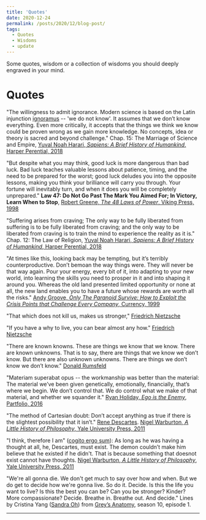 ```yaml
---
title: 'Quotes'
date: 2020-12-24
permalink: /posts/2020/12/blog-post/
tags:
  - Quotes
  - Wisdoms
  - update
---
```


Some quotes, wisdom or a collection of wisdoms you should deeply engraved in your mind.

Quotes
======

"The willingness to admit ignorance. Modern science is based on the Latin injunction [ignoramus](https://en.wikipedia.org/wiki/Ignoramus) -- 'we do not know'. It assumes that we don’t know everything. Even more critically, it accepts that the things we think we know could be proven wrong as we gain more knowledge. No concepts, idea or theory is sacred and beyond challenge." Chap. 15: The Marriage of Science and Empire, [Yuval Noah Harari, *Sapiens: A Brief History of Humankind*, Harper Perential, 2018](https://www.ynharari.com/book/sapiens-2/)

"But despite what you may think, good luck is more dangerous than bad luck. Bad luck teaches valuable lessons about patience, timing, and the need to be prepared for the worst; good luck deludes you into the opposite lessons, making you think your brilliance will carry you through. Your fortune will inevitably turn, and when it does you will be completely unprepared." **Law 47: Do Not Go Past The Mark You Aimed For; In Victory, Learn When to Stop**, [Robert Greene, *The 48 Laws of Power*, Viking Press, 1998](https://en.wikipedia.org/wiki/The_48_Laws_of_Power)

"Suffering arises from craving; The only way to be fully liberated from suffering is to be fully liberated from craving; and the only way to be liberated from craving is to train the mind to experience the reality as it is." Chap. 12: The Law of Religion, [Yuval Noah Harari, *Sapiens: A Brief History of Humankind*, Harper Perential, 2018](https://www.ynharari.com/book/sapiens-2/)

"At times like this, looking back may be tempting, but it’s terribly counterproductive. Don’t bemoan the way things were. They will never be that way again. Pour your energy, every bit of it, into adapting to your new world, into learning the skills you need to prosper in it and into shaping it around you. Whereas the old land presented limited opportunity or none at all, the new land enables you to have a future whose rewards are worth all the risks." [Andy Groove, *Only The Paranoid Survive: How to Exploit the Crisis Points that Challenge Every Company*, Currency, 1999](https://www.penguinrandomhouse.com/books/72469/only-the-paranoid-survive-by-andrew-grove/)

"That which does not kill us, makes us stronger," [Friedrich Nietzsche](https://thebestbrainpossible.com/what-doesnt-kill-you-makes-you-stronger/)

"If you have a why to live, you can bear almost any how." [Friedrich Nietzsche](https://www.oxfordreference.com/view/10.1093/acref/9780191843730.001.0001/q-oro-ed5-00007886)

"There are known knowns. These are things we know that we know. There are known unknowns. That is to say, there are things that we know we don’t know. But there are also unknown unknowns. There are things we don’t know we don’t know." [Donald Rumsfeld](https://en.wikipedia.org/wiki/There_are_known_knowns)

"Materiam superabat opus -- the workmanship was better than the material: The material we’ve been given genetically, emotionally, financially, that’s where we begin. We don’t control that. We do control what we make of that material, and whether we squander it." [Ryan Holiday, *Ego is the Enemy*, Partfolio, 2016](http://egoistheenemy.com/)

"The method of Cartesian doubt: Don’t accept anything as true if there is the slightest possibility that it isn’t." [Rene Descartes](https://plato.stanford.edu/entries/descartes/). [Nigel Warburton, *A Little History of Philosophy*, Yale University Press, 2011](https://www.barnesandnoble.com/w/little-history-of-philosophy-nigel-warburton/1102122082)

"I think, therefore I am" ([cogito ergo sum](https://en.wikipedia.org/wiki/Cogito,_ergo_sum)): As long as he was having a thought at all, he, Descartes, must exist. The demon couldn’t make him believe that he existed if he didn't. That is because something that doesnot exist cannot have thoughts. [Nigel Warburton, *A Little History of Philosophy*, Yale University Press, 2011](https://www.barnesandnoble.com/w/little-history-of-philosophy-nigel-warburton/1102122082)

"We're all gonna die. We don't get much to say over how and when. But we do get to decide how we're gonna live. So do it. Decide. Is this the life you want to live? Is this the best you can be? Can you be stronger? Kinder? More compassionate? Decide. Breathe in. Breathe out. And decide." Lines by Cristina Yang ([Sandra Oh](https://en.wikipedia.org/wiki/Sandra_Oh)) from [Grey’s Anatomy](https://en.wikipedia.org/wiki/Grey%27s_Anatomy), season 10, episode 1.

------